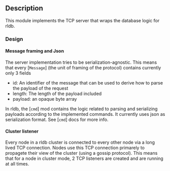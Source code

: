 ## Description

This module implements the TCP server that wraps the database logic for rldb.

### Design

#### Message framing and Json
The server implementation tries to be serialization-agnostic.
This means that every [`Message`] (the unit of framing of the protocol) contains currently only 3 fields

- id: An identifier of the message that can be used to derive how to parse the payload of the request
- length: The length of the payload included
- payload: an opaque byte array

In rldb, the [`cmd`] mod contains the logic related to parsing and serializing payloads according to the implemented commands. It currently uses json as serialization format. See [`cmd`] docs for more info.

#### Cluster listener
Every node in a rldb cluster is connected to every other node via a long lived TCP connection.
Nodes use this TCP connection primarely to propagete their view of the cluster (using a gossip protocol).
This means that for a node in cluster mode, 2 TCP listeners are created and are running at all times.